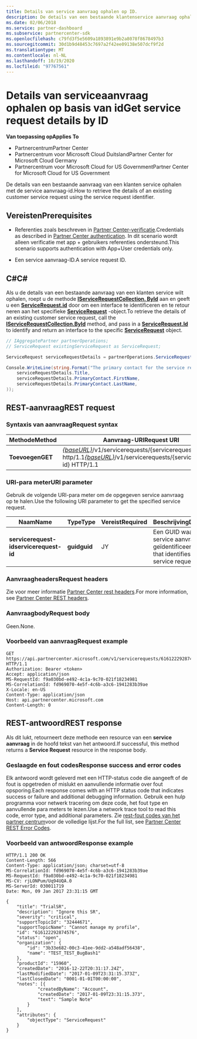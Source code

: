 ```yaml
---
title: Details van service aanvraag ophalen op ID.
description: De details van een bestaande klantenservice aanvraag ophalen op basis van de ID.
ms.date: 02/06/2018
ms.service: partner-dashboard
ms.subservice: partnercenter-sdk
ms.openlocfilehash: c79fd3f5e5609a1893891e9b2a8078f8678497b3
ms.sourcegitcommit: 30d1b9d48453c7697a2f42ee09138e507dcf9f2d
ms.translationtype: MT
ms.contentlocale: nl-NL
ms.lasthandoff: 10/19/2020
ms.locfileid: "97767561"
---
```

# <a name="get-service-request-details-by-id"></a><span data-ttu-id="e356b-103">Details van serviceaanvraag ophalen op basis van id</span><span class="sxs-lookup"><span data-stu-id="e356b-103">Get service request details by ID</span></span>

<span data-ttu-id="e356b-104">**Van toepassing op**</span><span class="sxs-lookup"><span data-stu-id="e356b-104">**Applies To**</span></span>

- <span data-ttu-id="e356b-105">Partnercentrum</span><span class="sxs-lookup"><span data-stu-id="e356b-105">Partner Center</span></span>
- <span data-ttu-id="e356b-106">Partnercentrum voor Microsoft Cloud Duitsland</span><span class="sxs-lookup"><span data-stu-id="e356b-106">Partner Center for Microsoft Cloud Germany</span></span>
- <span data-ttu-id="e356b-107">Partnercentrum voor Microsoft Cloud for US Government</span><span class="sxs-lookup"><span data-stu-id="e356b-107">Partner Center for Microsoft Cloud for US Government</span></span>

<span data-ttu-id="e356b-108">De details van een bestaande aanvraag van een klanten service ophalen met de service aanvraag-id.</span><span class="sxs-lookup"><span data-stu-id="e356b-108">How to retrieve the details of an existing customer service request using the service request identifier.</span></span>

## <a name="prerequisites"></a><span data-ttu-id="e356b-109">Vereisten</span><span class="sxs-lookup"><span data-stu-id="e356b-109">Prerequisites</span></span>

- <span data-ttu-id="e356b-110">Referenties zoals beschreven in [Partner Center-verificatie](partner-center-authentication.md).</span><span class="sxs-lookup"><span data-stu-id="e356b-110">Credentials as described in [Partner Center authentication](partner-center-authentication.md).</span></span> <span data-ttu-id="e356b-111">In dit scenario wordt alleen verificatie met app + gebruikers referenties ondersteund.</span><span class="sxs-lookup"><span data-stu-id="e356b-111">This scenario supports authentication with App+User credentials only.</span></span>

- <span data-ttu-id="e356b-112">Een service aanvraag-ID.</span><span class="sxs-lookup"><span data-stu-id="e356b-112">A service request ID.</span></span>

## <a name="c"></a><span data-ttu-id="e356b-113">C\#</span><span class="sxs-lookup"><span data-stu-id="e356b-113">C\#</span></span>

<span data-ttu-id="e356b-114">Als u de details van een bestaande aanvraag van een klanten service wilt ophalen, roept u de methode [**IServiceRequestCollection. ById**](/dotnet/api/microsoft.store.partnercenter.servicerequests.iservicerequestcollection.byid) aan en geeft u een [**ServiceRequest.id**](/dotnet/api/microsoft.store.partnercenter.models.servicerequests.servicerequest.id#Microsoft_Store_PartnerCenter_Models_ServiceRequests_ServiceRequest_Id) door om een interface te identificeren en te retour neren aan het specifieke [**ServiceRequest**](/dotnet/api/microsoft.store.partnercenter.models.servicerequests.servicerequest) -object.</span><span class="sxs-lookup"><span data-stu-id="e356b-114">To retrieve the details of an existing customer service request, call the [**IServiceRequestCollection.ById**](/dotnet/api/microsoft.store.partnercenter.servicerequests.iservicerequestcollection.byid) method, and pass in a [**ServiceRequest.Id**](/dotnet/api/microsoft.store.partnercenter.models.servicerequests.servicerequest.id#Microsoft_Store_PartnerCenter_Models_ServiceRequests_ServiceRequest_Id) to identify and return an interface to the specific [**ServiceRequest**](/dotnet/api/microsoft.store.partnercenter.models.servicerequests.servicerequest) object.</span></span>

``` csharp
// IAggregatePartner partnerOperations;
// ServiceRequest existingServiceRequest as ServiceRequest;

ServiceRequest serviceRequestDetails = partnerOperations.ServiceRequests.ById(existingServiceRequest.Id).Get();

Console.WriteLine(string.Format("The primary contact for the service request {0} is {1} {2}.",
    serviceRequestDetails.Title,
    serviceRequestDetails.PrimaryContact.FirstName,
    serviceRequestDetails.PrimaryContact.LastName,
));
```

## <a name="rest-request"></a><span data-ttu-id="e356b-115">REST-aanvraag</span><span class="sxs-lookup"><span data-stu-id="e356b-115">REST request</span></span>

### <a name="request-syntax"></a><span data-ttu-id="e356b-116">Syntaxis van aanvraag</span><span class="sxs-lookup"><span data-stu-id="e356b-116">Request syntax</span></span>

| <span data-ttu-id="e356b-117">Methode</span><span class="sxs-lookup"><span data-stu-id="e356b-117">Method</span></span>    | <span data-ttu-id="e356b-118">Aanvraag-URI</span><span class="sxs-lookup"><span data-stu-id="e356b-118">Request URI</span></span>                                                                                 |
|-----------|---------------------------------------------------------------------------------------------|
| <span data-ttu-id="e356b-119">**Toevoegen**</span><span class="sxs-lookup"><span data-stu-id="e356b-119">**GET**</span></span> | <span data-ttu-id="e356b-120">[*{baseURL}*](partner-center-rest-urls.md)/v1/servicerequests/{servicerequest-id} http/1.1</span><span class="sxs-lookup"><span data-stu-id="e356b-120">[*{baseURL}*](partner-center-rest-urls.md)/v1/servicerequests/{servicerequest-id} HTTP/1.1</span></span>  |

### <a name="uri-parameter"></a><span data-ttu-id="e356b-121">URI-para meter</span><span class="sxs-lookup"><span data-stu-id="e356b-121">URI parameter</span></span>

<span data-ttu-id="e356b-122">Gebruik de volgende URI-para meter om de opgegeven service aanvraag op te halen.</span><span class="sxs-lookup"><span data-stu-id="e356b-122">Use the following URI parameter to get the specified service request.</span></span>

| <span data-ttu-id="e356b-123">Naam</span><span class="sxs-lookup"><span data-stu-id="e356b-123">Name</span></span>                  | <span data-ttu-id="e356b-124">Type</span><span class="sxs-lookup"><span data-stu-id="e356b-124">Type</span></span>     | <span data-ttu-id="e356b-125">Vereist</span><span class="sxs-lookup"><span data-stu-id="e356b-125">Required</span></span> | <span data-ttu-id="e356b-126">Beschrijving</span><span class="sxs-lookup"><span data-stu-id="e356b-126">Description</span></span>                                 |
|-----------------------|----------|----------|---------------------------------------------|
| <span data-ttu-id="e356b-127">**servicerequest-id**</span><span class="sxs-lookup"><span data-stu-id="e356b-127">**servicerequest-id**</span></span> | <span data-ttu-id="e356b-128">**guid**</span><span class="sxs-lookup"><span data-stu-id="e356b-128">**guid**</span></span> | <span data-ttu-id="e356b-129">J</span><span class="sxs-lookup"><span data-stu-id="e356b-129">Y</span></span>        | <span data-ttu-id="e356b-130">Een GUID waarmee de service aanvraag wordt geïdentificeerd.</span><span class="sxs-lookup"><span data-stu-id="e356b-130">A GUID that identifies the service request.</span></span> |

### <a name="request-headers"></a><span data-ttu-id="e356b-131">Aanvraagheaders</span><span class="sxs-lookup"><span data-stu-id="e356b-131">Request headers</span></span>

<span data-ttu-id="e356b-132">Zie voor meer informatie [Partner Center rest headers](headers.md).</span><span class="sxs-lookup"><span data-stu-id="e356b-132">For more information, see [Partner Center REST headers](headers.md).</span></span>

### <a name="request-body"></a><span data-ttu-id="e356b-133">Aanvraagbody</span><span class="sxs-lookup"><span data-stu-id="e356b-133">Request body</span></span>

<span data-ttu-id="e356b-134">Geen.</span><span class="sxs-lookup"><span data-stu-id="e356b-134">None.</span></span>

### <a name="request-example"></a><span data-ttu-id="e356b-135">Voorbeeld van aanvraag</span><span class="sxs-lookup"><span data-stu-id="e356b-135">Request example</span></span>

```http
GET https://api.partnercenter.microsoft.com/v1/servicerequests/616122292874576 HTTP/1.1
Authorization: Bearer <token>
Accept: application/json
MS-RequestId: f9a030bd-e492-4c1a-9c70-021f18234981
MS-CorrelationId: fd969070-4e5f-4c6b-a3c6-1941283b39ae
X-Locale: en-US
Content-Type: application/json
Host: api.partnercenter.microsoft.com
Content-Length: 0
```

## <a name="rest-response"></a><span data-ttu-id="e356b-136">REST-antwoord</span><span class="sxs-lookup"><span data-stu-id="e356b-136">REST response</span></span>

<span data-ttu-id="e356b-137">Als dit lukt, retourneert deze methode een resource van een **service aanvraag** in de hoofd tekst van het antwoord.</span><span class="sxs-lookup"><span data-stu-id="e356b-137">If successful, this method returns a **Service Request** resource in the response body.</span></span>

### <a name="response-success-and-error-codes"></a><span data-ttu-id="e356b-138">Geslaagde en fout codes</span><span class="sxs-lookup"><span data-stu-id="e356b-138">Response success and error codes</span></span>

<span data-ttu-id="e356b-139">Elk antwoord wordt geleverd met een HTTP-status code die aangeeft of de fout is opgetreden of mislukt en aanvullende informatie over fout opsporing.</span><span class="sxs-lookup"><span data-stu-id="e356b-139">Each response comes with an HTTP status code that indicates success or failure and additional debugging information.</span></span> <span data-ttu-id="e356b-140">Gebruik een hulp programma voor netwerk tracering om deze code, het fout type en aanvullende para meters te lezen.</span><span class="sxs-lookup"><span data-stu-id="e356b-140">Use a network trace tool to read this code, error type, and additional parameters.</span></span> <span data-ttu-id="e356b-141">Zie [rest-fout codes van het partner centrum](error-codes.md)voor de volledige lijst.</span><span class="sxs-lookup"><span data-stu-id="e356b-141">For the full list, see [Partner Center REST Error Codes](error-codes.md).</span></span>

### <a name="response-example"></a><span data-ttu-id="e356b-142">Voorbeeld van antwoord</span><span class="sxs-lookup"><span data-stu-id="e356b-142">Response example</span></span>

```http
HTTP/1.1 200 OK
Content-Length: 566
Content-Type: application/json; charset=utf-8
MS-CorrelationId: fd969070-4e5f-4c6b-a3c6-1941283b39ae
MS-RequestId: f9a030bd-e492-4c1a-9c70-021f18234981
MS-CV: rjLONPum/Uq94UQA.0
MS-ServerId: 030011719
Date: Mon, 09 Jan 2017 23:31:15 GMT

{
    "title": "TrialSR",
    "description": "Ignore this SR",
    "severity": "critical",
    "supportTopicId": "32444671",
    "supportTopicName": "Cannot manage my profile",
    "id": "616122292874576",
    "status": "open",
    "organization": {
        "id": "3b33e682-00c3-41ee-9dd2-a548adf56438",
        "name": "TEST_TEST_BugBash1"
    },
    "productId": "15960",
    "createdDate": "2016-12-22T20:31:17.24Z",
    "lastModifiedDate": "2017-01-09T23:31:15.373Z",
    "lastClosedDate": "0001-01-01T00:00:00",
    "notes": [{
            "createdByName": "Account",
            "createdDate": "2017-01-09T23:31:15.373",
            "text": "Sample Note"
        }
    ],
    "attributes": {
        "objectType": "ServiceRequest"
    }
}
```
